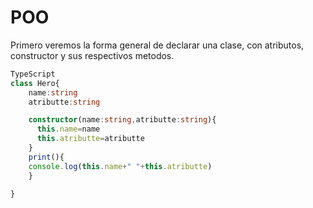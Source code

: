 # POO
Primero veremos la forma general de declarar una clase, con atributos, constructor y sus respectivos metodos.
```ts
TypeScript
class Hero{
	name:string
	atributte:string

	constructor(name:string,atributte:string){
	  this.name=name
	  this.atributte=atributte
	}
	print(){
	console.log(this.name+" "+this.atributte)
	}
	
}
```


<!--stackedit_data:
eyJoaXN0b3J5IjpbNjIxMzI1NDYwLC0xNjAyNjIzNDE1LC03MT
UxNTExODYsLTE5Mjk5MDIyMyw4MzA0NzIyODcsMTc1NDIzMTUw
NV19
-->